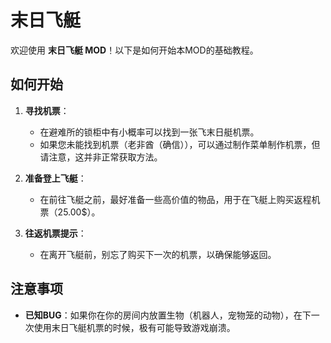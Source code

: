 # 末日飞艇

欢迎使用 **末日飞艇 MOD**！以下是如何开始本MOD的基础教程。

## 如何开始
1. **寻找机票**：
   - 在避难所的锁柜中有小概率可以找到一张飞末日艇机票。
   - 如果您未能找到机票（老非酋（确信）），可以通过制作菜单制作机票，但请注意，这并非正常获取方法。

2. **准备登上飞艇**：
   - 在前往飞艇之前，最好准备一些高价值的物品，用于在飞艇上购买返程机票（25.00$）。

3. **往返机票提示**：
   - 在离开飞艇前，别忘了购买下一次的机票，以确保能够返回。

## 注意事项
- **已知BUG**：如果你在你的房间内放置生物（机器人，宠物笼的动物），在下一次使用末日飞艇机票的时候，极有可能导致游戏崩溃。

